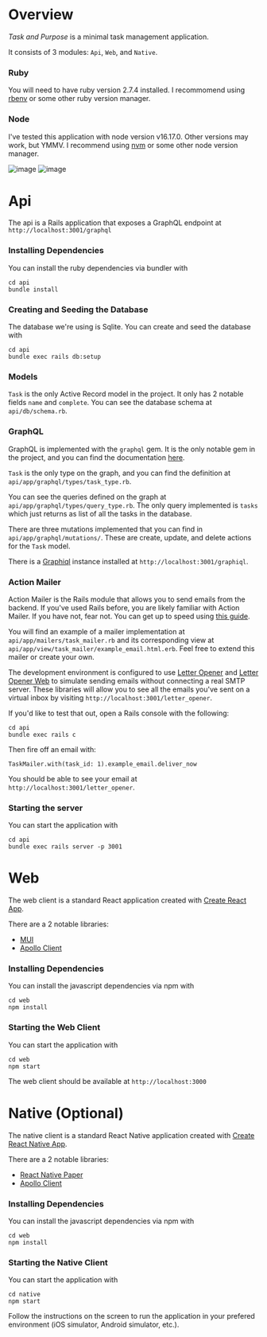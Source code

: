 
# Overview

*Task and Purpose* is a minimal task management application. 

It consists of 3 modules: `Api`, `Web`, and `Native`.
### Ruby
You will need to have ruby version 2.7.4 installed. I recommomend using [rbenv](https://github.com/rbenv/rbenv#installation) or some other ruby version manager.
### Node
I've tested this application with node version v16.17.0. Other versions may work, but YMMV. I recommend using [nvm](https://github.com/nvm-sh/nvm#installing-and-updating) or some other node version manager.

![image](https://user-images.githubusercontent.com/2251951/189500193-793496bf-bccd-44e1-ad1d-549af1d155b0.png)
![image](https://user-images.githubusercontent.com/2251951/189500253-21792918-d659-4417-bc23-24f998d2c8f1.png)



# Api
The api is a Rails application that exposes a GraphQL endpoint at `http://localhost:3001/graphql`
### Installing Dependencies
You can install the ruby dependencies via bundler with
```
cd api
bundle install
```
### Creating and Seeding the Database
The database we're using is Sqlite. You can create and seed the database with
```
cd api
bundle exec rails db:setup
```
### Models
`Task` is the only Active Record model in the project. It only has 2 notable fields `name` and `complete`. You can see the database schema at `api/db/schema.rb`.

### GraphQL
GraphQL is implemented with the `graphql` gem. It is the only notable gem in the project, and you can find the documentation [here](https://graphql-ruby.org/).

`Task` is the only type on the graph, and you can find the definition at `api/app/graphql/types/task_type.rb`.

You can see the queries defined on the graph at `api/app/graphql/types/query_type.rb`. The only query implemented is `tasks` which just returns as list of all the tasks in the database.

There are three mutations implemented that you can find in `api/app/graphql/mutations/`. These are create, update, and delete actions for the `Task` model.

There is a [Graphiql](https://github.com/graphql/graphiql/tree/main/packages/graphiql#readme) instance installed at `http://localhost:3001/graphiql`.

### Action Mailer
Action Mailer is the Rails module that allows you to send emails from the backend. If you've used Rails before, you are likely familiar with Action Mailer. If you have not, fear not. You can get up to speed using [this guide](https://guides.rubyonrails.org/action_mailer_basics.html).

You will find an example of a mailer implementation at `api/app/mailers/task_mailer.rb` and its corresponding view at `api/app/view/task_mailer/example_email.html.erb`. Feel free to extend this mailer or create your own. 

The development environment is configured to use [Letter Opener](https://github.com/ryanb/letter_opener) and [Letter Opener Web](https://github.com/fgrehm/letter_opener_web) to simulate sending emails without connecting a real SMTP server. These libraries will allow you to see all the emails you've sent on a virtual inbox by visiting `http://localhost:3001/letter_opener`.

If you'd like to test that out, open a Rails console with the following:
```
cd api
bundle exec rails c
```
Then fire off an email with:
```
TaskMailer.with(task_id: 1).example_email.deliver_now
```
You should be able to see your email at `http://localhost:3001/letter_opener`.


### Starting the server
You can start the application with
```
cd api
bundle exec rails server -p 3001
```
# Web
The web client is a standard React application created with [Create React App](https://create-react-app.dev/).

There are a 2 notable libraries:
- [MUI](https://mui.com/)
- [Apollo Client](https://www.apollographql.com/docs/react)

### Installing Dependencies
You can install the javascript dependencies via npm with
```
cd web
npm install
```

### Starting the Web Client
You can start the application with
```
cd web
npm start
```
The web client should be available at `http://localhost:3000`
# Native (Optional)
The native client is a standard React Native application created with [Create React Native App](https://reactnative.dev/blog/2017/03/13/introducing-create-react-native-app).

There are a 2 notable libraries:
- [React Native Paper](https://reactnativepaper.com/)
- [Apollo Client](https://www.apollographql.com/docs/react)

### Installing Dependencies
You can install the javascript dependencies via npm with
```
cd web
npm install
```

### Starting the Native Client
You can start the application with
```
cd native
npm start
```
Follow the instructions on the screen to run the application in your prefered environment (iOS simulator, Android simulator, etc.).
